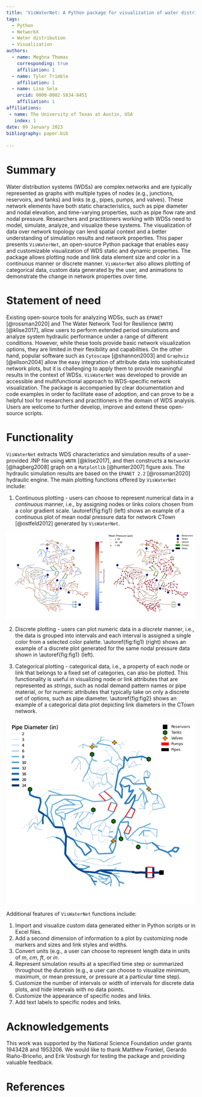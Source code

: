 ```yaml
---
title: 'VisWaterNet: A Python package for visualization of water distribution networks'
tags:
  - Python
  - NetworkX
  - Water distribution
  - Visualization
authors:
  - name: Meghna Thomas
    corresponding: true 
    affiliation: 1
  - name: Tyler Trimble
    affiliation: 1
  - name: Lina Sela
    orcid: 0000-0002-5834-8451
    affiliation: 1
affiliations:
 - name: The University of Texas at Austin, USA
   index: 1
date: 09 January 2023
bibliography: paper.bib

---
```


# Summary

Water distribution systems (WDSs) are complex networks and are typically represented as graphs with multiple types of nodes (e.g., junctions, reservoirs, and tanks) and links (e.g., pipes, pumps, and valves). These network elements have both static characteristics, such as pipe diameter and nodal elevation, and time-varying properties, such as pipe flow rate and nodal pressure. Researchers and practitioners working with WDSs need to model, simulate, analyze, and visualize these systems. The visualization of data over network topology can lend spatial context and a better understanding of simulation results and network properties. This paper presents `VisWaterNet`, an open-source Python package that enables easy and customizable visualization of WDS static and dynamic properties. The package allows plotting node and link data element size and color in a continuous manner or discrete manner. `VisWaterNet` also allows plotting of categorical data, custom data generated by the user, and animations to demonstrate the change in network properties over time. 

# Statement of need

Existing open-source tools for analyzing WDSs, such as `EPANET` [@rossman2020] and The Water Network Tool for Resilience (`WNTR`) [@klise2017], allow users to perform extended period simulations and analyze system hydraulic performance under a range of different conditions. However, while these tools provide basic network visualization options, they are limited in their flexibility and capabilities. On the other hand, popular software such as `Cytoscape` [@shannon2003] and `Graphviz` [@ellson2004] allow the easy integration of attribute data into sophisticated network plots, but it is challenging to apply them to provide meaningful results in the context of WDSs. `VisWaterNet`  was developed to provide an accessible and multifunctional approach to WDS-specific network visualization. The package is accompanied by clear documentation and code examples in order to facilitate ease of adoption, and can prove to be a helpful tool for researchers and practitioners in the domain of WDS analysis. Users are welcome to further develop, improve and extend these open-source scripts.

# Functionality

`VisWaterNet` extracts WDS characteristics and simulation results of a user-provided .INP file using `WNTR` [@klise2017], and then constructs a `NetworkX` [@hagberg2008] graph on a `Matplotlib` [@hunter2007] figure axis. The hydraulic simulation results are based on the `EPANET 2.2` [@rossman2020] hydraulic engine. The main plotting functions offered by `VisWaterNet` include:

1.	Continuous plotting - users can choose to represent numerical data in a *continuous* manner, i.e., by assigning  nodes or links colors chosen from a color gradient scale. \autoref{fig:fig1} (left) shows an example of a continuous plot of mean nodal pressure data for network CTown [@ostfeld2012] generated by `VisWaterNet`.

![Continuous (left) and discrete (right) plots of mean nodal pressure.\label{fig:fig1}](figures/paper_fig_1.png)

2.	Discrete plotting - users can plot numeric data in a *discrete* manner, i.e., the data is grouped into intervals and each interval is assigned a single color from a selected color palette. \autoref{fig:fig1} (right) shows an example of a discrete plot  generated for the same nodal pressure data shown in \autoref{fig:fig1} (left).
 
3.	Categorical plotting - categorical data, i.e., a property of each node or link that belongs to a fixed set of categories, can also be plotted. This functionality is useful in visualizing node or link attributes that are represented as *strings*, such as nodal demand pattern names or pipe material, or for numeric attributes that typically take on only a discrete set of options, such as pipe diameter. \autoref{fig:fig2} shows an example of a categorical data plot depicting link diameters in the CTown network.
 
![Categorical plot of pipe diameters.\label{fig:fig2}](figures/paper_fig_2.png)

Additional features of `VisWaterNet` functions include:

1.	Import and visualize custom data generated either in Python scripts or in Excel files.
2.	Add a second dimension of information to a plot by customizing node markers and sizes and link styles and widths.
3.	Convert units (e.g., a user can choose to represent length data in units of *m*, *cm*, *ft*, or *in*.
4.	Represent simulation results at a specified time step or summarized throughout the duration (e.g., a user can choose to visualize minimum, maximum, or mean pressure, or pressure at a particular time step).
5.	Customize the number of intervals or width of intervals for discrete data plots, and hide intervals with no data points.
6.	Customize the appearance of specific nodes and links.
7.	Add text labels to specific nodes and links.

# Acknowledgements

This work was supported by the National Science Foundation under grants 1943428 and 1953206. We would like to thank Matthew Frankel, ‪Gerardo Riaño-Briceño‬, and Erik Vosburgh for testing the package and providing valuable feedback.

# References
